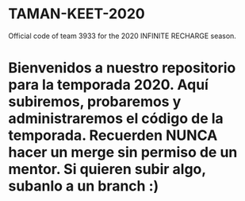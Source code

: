 # TAMAN-KEET-2020
Official code of team 3933 for the 2020 INFINITE RECHARGE season.
# Bienvenidos a nuestro repositorio para la temporada 2020. Aquí subiremos, probaremos y administraremos el código de la temporada. Recuerden NUNCA hacer un merge sin permiso de un mentor. Si quieren subir algo, subanlo a un branch :)
